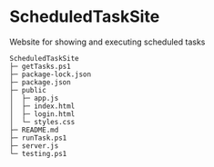 # ScheduledTaskSite
 Website for showing and executing scheduled tasks

```
ScheduledTaskSite
├─ getTasks.ps1
├─ package-lock.json
├─ package.json
├─ public
│  ├─ app.js
│  ├─ index.html
│  ├─ login.html
│  └─ styles.css
├─ README.md
├─ runTask.ps1
├─ server.js
└─ testing.ps1

```